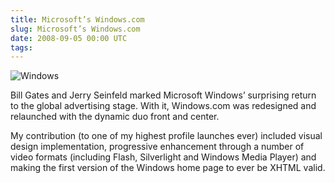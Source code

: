 ```yaml
---
title: Microsoft’s Windows.com
slug: Microsoft’s Windows.com
date: 2008-09-05 00:00 UTC
tags:
---
```


![Windows](/images/portfolio/windows.jpg)

Bill Gates and Jerry Seinfeld marked Microsoft Windows’ surprising return to the global advertising stage. With it, Windows.com was redesigned and relaunched with the dynamic duo front and center.

My contribution (to one of my highest profile launches ever) included visual design implementation, progressive enhancement through a number of video formats (including Flash, Silverlight and Windows Media Player) and making the first version of the Windows home page to ever be XHTML valid.
